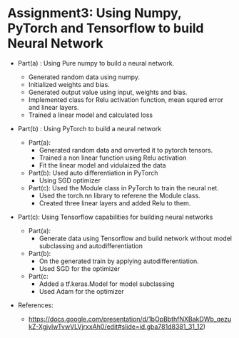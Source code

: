 # Assignment3: Using Numpy, PyTorch and Tensorflow to build Neural Network

- Part(a) : Using Pure numpy to build a neural network.
  - Generated random data using numpy.
  - Initialized weights and bias.
  - Generated output value using input, weights and bias.
  - Implemented class for Relu activation function, mean squred error and linear layers.
  - Trained a linear model and calculated loss

- Part(b) : Using PyTorch to build a neural network
  - Part(a): 
    - Generated random data and onverted it to pytorch tensors.
    - Trained a non linear function using Relu activation 
    - Fit the linear model and vidulaized the data
  - Part(b): Used auto differentiation in PyTorch
    - Using SGD optimizer 
  - Part(c): Used the Module class in PyTorch to train the neural net.
    - Used the torch.nn library to referene the Module class.
    - Created three linear layers and added Relu to them.

- Part(c): Using Tensorflow capabilities for building neural networks 
  - Part(a): 
    - Generate data using Tensorflow and build network without model subclassing and autodifferentiation
  - Part(b):
    - On the generated train by applying autodifferentiation.
    - Used SGD for the optimizer 
  - Part(c: 
    - Added a tf.keras.Model for model subclassing
    - Used Adam for the optimizer 
  
- References:
  - https://docs.google.com/presentation/d/1bOpBbthfNXBakDWb_qezukZ-XgjvlwTvwVLVjrxxAh0/edit#slide=id.gba781d8381_31_12)